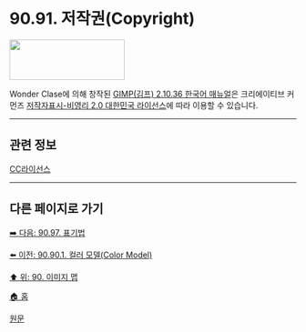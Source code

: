 # 90.91. 저작권(Copyright)

<img width="202" height="71" src="https://github.com/user-attachments/assets/057dc8a5-4d33-4d54-8543-bfaa8a9241fd" />

Wonder Clase에 의해 창작된 [GIMP(김프) 2.10.36 한국어 매뉴얼](https://wonder13662.github.io/gimp/2.10.36_ko/00-home.html)은 크리에이티브 커먼즈 [저작자표시-비영리 2.0 대한민국 라이선스](https://creativecommons.org/licenses/by/2.0/kr/)에 따라 이용할 수 있습니다.

***

## 관련 정보

[CC라이선스](https://ccl.cckorea.org/)

***

## 다른 페이지로 가기

[➡️ 다음: 90.97. 표기법](./90-97-notations.md)

[⬅️ 이전: 90.90.1. 컬러 모델(Color Model)](./90-90-01-color_model.md)

[⬆️ 위: 90. 이미지 맵](./90-00-image-map.md)

[🏠 홈](./00-home.md)

[원문]()